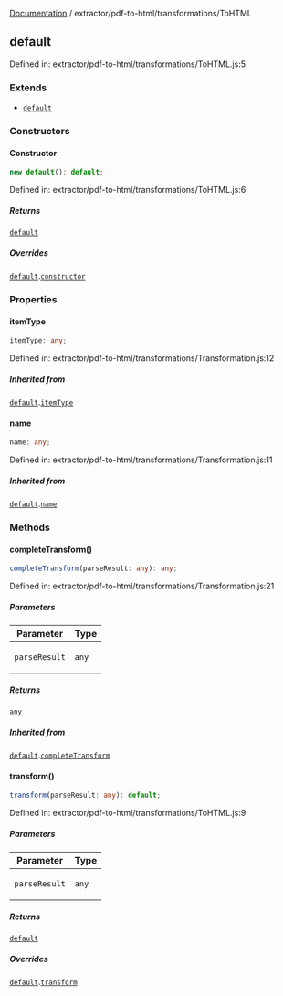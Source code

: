 [Documentation](../../../modules.md) / extractor/pdf-to-html/transformations/ToHTML

## default

Defined in: extractor/pdf-to-html/transformations/ToHTML.js:5

### Extends

- [`default`](Transformation.md#default)

### Constructors

#### Constructor

```ts
new default(): default;
```

Defined in: extractor/pdf-to-html/transformations/ToHTML.js:6

##### Returns

[`default`](#default)

##### Overrides

[`default`](Transformation.md#default).[`constructor`](Transformation.md#default#constructor)

### Properties

#### itemType

```ts
itemType: any;
```

Defined in: extractor/pdf-to-html/transformations/Transformation.js:12

##### Inherited from

[`default`](Transformation.md#default).[`itemType`](Transformation.md#default#itemtype)

#### name

```ts
name: any;
```

Defined in: extractor/pdf-to-html/transformations/Transformation.js:11

##### Inherited from

[`default`](Transformation.md#default).[`name`](Transformation.md#default#name)

### Methods

#### completeTransform()

```ts
completeTransform(parseResult: any): any;
```

Defined in: extractor/pdf-to-html/transformations/Transformation.js:21

##### Parameters

<table>
<thead>
<tr>
<th>Parameter</th>
<th>Type</th>
</tr>
</thead>
<tbody>
<tr>
<td>

`parseResult`

</td>
<td>

`any`

</td>
</tr>
</tbody>
</table>

##### Returns

`any`

##### Inherited from

[`default`](Transformation.md#default).[`completeTransform`](Transformation.md#default#completetransform)

#### transform()

```ts
transform(parseResult: any): default;
```

Defined in: extractor/pdf-to-html/transformations/ToHTML.js:9

##### Parameters

<table>
<thead>
<tr>
<th>Parameter</th>
<th>Type</th>
</tr>
</thead>
<tbody>
<tr>
<td>

`parseResult`

</td>
<td>

`any`

</td>
</tr>
</tbody>
</table>

##### Returns

[`default`](../models/ParseResult.md#default)

##### Overrides

[`default`](Transformation.md#default).[`transform`](Transformation.md#default#transform)
